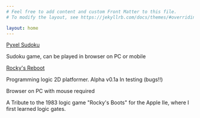 ```yaml
---
# Feel free to add content and custom Front Matter to this file.
# To modify the layout, see https://jekyllrb.com/docs/themes/#overriding-theme-defaults

layout: home
---
```


[Pyxel Sudoku](games/sudoku.html)

Sudoku game, can be played in browser on PC or mobile

[Rocky's Reboot](games/rockysboots.html)

Programming logic 2D platformer. Alpha v0.1a In testing (bugs!!)

Browser on PC with mouse required

A Tribute to the 1983 logic game "Rocky's Boots" for the Apple IIe, where I first learned logic gates.